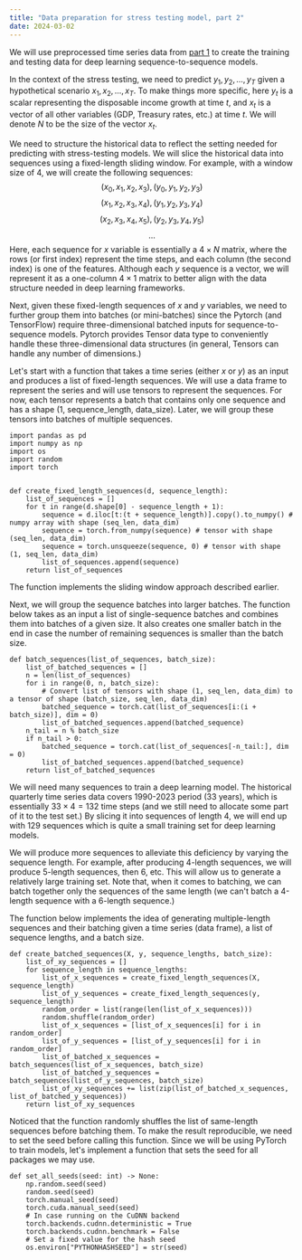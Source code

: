 ```yaml
---
title: "Data preparation for stress testing model, part 2"
date: 2024-03-02
---
```


We will use preprocessed time series data from <a href="2024-03-01-data-preparation-for-stress-testing-model-part-1.md">part 1</a> to create the training and testing data for deep learning sequence-to-sequence models.

In the context of the stress testing, we need to predict $y_1, y_2, ..., y_T$ given a hypothetical scenario $x_1, x_2, ..., x_T$. To make things more specific, here $y_t$ is a scalar representing the disposable income growth at time $t$, and $x_t$ is a vector of all other variables (GDP, Treasury rates, etc.) at time $t$. We will denote $N$ to be the size of the vector $x_t$.

We need to structure the historical data to reflect the setting needed for predicting with stress-testing models. We will slice the historical data into sequences using a fixed-length sliding window. For example, with a window size of 4, we will create the following sequences:
$$(x_0, x_1, x_2, x_3), (y_0, y_1, y_2, y_3)$$
$$(x_1, x_2, x_3, x_4), (y_1, y_2, y_3, y_4)$$
$$(x_2, x_3, x_4, x_5), (y_2, y_3, y_4, y_5)$$
$$...$$
Here, each sequence for $x$ variable is essentially a $4\times N$ matrix, where the rows (or first index) represent the time steps, and each column (the second index) is one of the features. Although each $y$ sequence is a vector, we will represent it as a one-column $4\times 1$ matrix to better align with the data structure needed in deep learning frameworks.

Next, given these fixed-length sequences of $x$ and $y$ variables, we need to further group them into batches (or mini-batches) since the Pytorch (and TensorFlow) require three-dimensional batched inputs for sequence-to-sequence models. Pytorch provides Tensor data type to conveniently handle these three-dimensional data structures (in general, Tensors can handle any number of dimensions.)

Let's start with a function that takes a time series (either $x$ or $y$) as an input and produces a list of fixed-length sequences. We will use a data frame to represent the series and will use tensors to represent the sequences. For now, each tensor represents a batch that contains only one sequence and has a shape (1, sequence_length, data_size). Later, we will group these tensors into batches of multiple sequences.

```Python3
import pandas as pd
import numpy as np
import os
import random
import torch


def create_fixed_length_sequences(d, sequence_length):
    list_of_sequences = []
    for t in range(d.shape[0] - sequence_length + 1):
        sequence = d.iloc[t:(t + sequence_length)].copy().to_numpy() # numpy array with shape (seq_len, data_dim)
        sequence = torch.from_numpy(sequence) # tensor with shape (seq_len, data_dim)
        sequence = torch.unsqueeze(sequence, 0) # tensor with shape (1, seq_len, data_dim)
        list_of_sequences.append(sequence)
    return list_of_sequences
```
The function implements the sliding window approach described earlier.

Next, we will group the sequence batches into larger batches. The function below takes as an input a list of single-sequence batches and combines them into batches of a given size. It also creates one smaller batch in the end in case the number of remaining sequences is smaller than the batch size.

```Python3
def batch_sequences(list_of_sequences, batch_size):
    list_of_batched_sequences = []
    n = len(list_of_sequences)
    for i in range(0, n, batch_size):
        # Convert list of tensors with shape (1, seq_len, data_dim) to a tensor of shape (batch_size, seq_len, data_dim)
        batched_sequence = torch.cat(list_of_sequences[i:(i + batch_size)], dim = 0)
        list_of_batched_sequences.append(batched_sequence)
    n_tail = n % batch_size
    if n_tail > 0:
        batched_sequence = torch.cat(list_of_sequences[-n_tail:], dim = 0)
        list_of_batched_sequences.append(batched_sequence)
    return list_of_batched_sequences
```
We will need many sequences to train a deep learning model. The historical quarterly time series data covers 1990-2023 period (33 years), which is essentially $33 \times 4 = 132$ time steps (and we still need to allocate some part of it to the test set.) By slicing it into sequences of length 4, we will end up with 129 sequences which is quite a small training set for deep learning models.

We will produce more sequences to alleviate this deficiency by varying the sequence length. For example, after producing 4-length sequences, we will produce 5-length sequences, then 6, etc. This will allow us to generate a relatively large training set. Note that, when it comes to batching, we can batch together only the sequences of the same length (we can't batch a 4-length sequence with a 6-length sequence.)

The function below implements the idea of generating multiple-length sequences and their batching given a time series (data frame), a list of sequence lengths, and a batch size.

```Python3
def create_batched_sequences(X, y, sequence_lengths, batch_size):
    list_of_xy_sequences = []
    for sequence_length in sequence_lengths:
        list_of_x_sequences = create_fixed_length_sequences(X, sequence_length)
        list_of_y_sequences = create_fixed_length_sequences(y, sequence_length)
        random_order = list(range(len(list_of_x_sequences)))
        random.shuffle(random_order)
        list_of_x_sequences = [list_of_x_sequences[i] for i in random_order]
        list_of_y_sequences = [list_of_y_sequences[i] for i in random_order]
        list_of_batched_x_sequences = batch_sequences(list_of_x_sequences, batch_size)
        list_of_batched_y_sequences = batch_sequences(list_of_y_sequences, batch_size)
        list_of_xy_sequences += list(zip(list_of_batched_x_sequences, list_of_batched_y_sequences))
    return list_of_xy_sequences
```

Noticed that the function randomly shuffles the list of same-length sequences before batching them. To make the result reproducible, we need to set the seed before calling this function. Since we will be using PyTorch to train models, let's implement a function that sets the seed for all packages we may use.

```Python3
def set_all_seeds(seed: int) -> None:
    np.random.seed(seed)
    random.seed(seed)
    torch.manual_seed(seed)
    torch.cuda.manual_seed(seed)
    # In case running on the CuDNN backend
    torch.backends.cudnn.deterministic = True
    torch.backends.cudnn.benchmark = False
    # Set a fixed value for the hash seed
    os.environ["PYTHONHASHSEED"] = str(seed)
```
